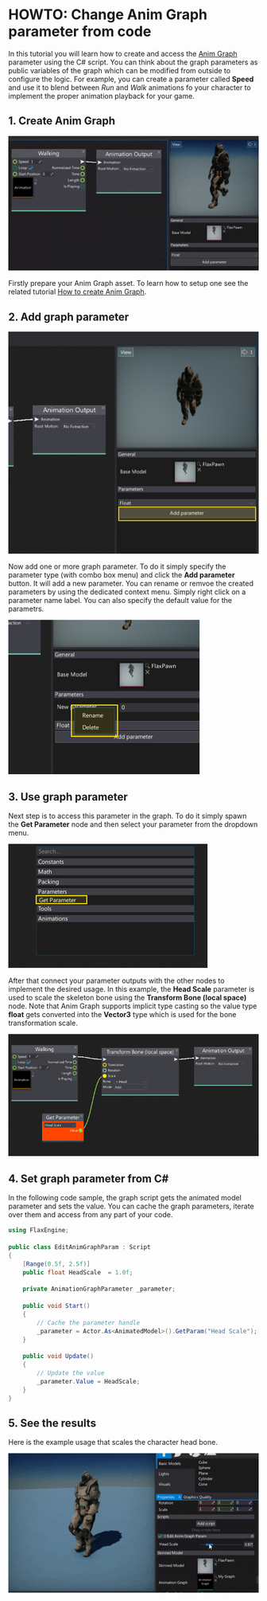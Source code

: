 # HOWTO: Change Anim Graph parameter from code

In this tutorial you will learn how to create and access the [Anim Graph](../anim-graph/index.md) parameter using the C# script. You can think about the graph parameters as public variables of the graph which can be modified from outside to configure the logic. For example, you can create a parameter called **Speed** and use it to blend between *Run* and *Walk* animations fo your character to implement the proper animation playback for your game.

## 1. Create Anim Graph

![Anim Graph Window](media/anim-walk-playback.gif)

Firstly prepare your Anim Graph asset. To learn how to setup one see the related tutorial [How to create Anim Graph](create-anim-graph.md).

## 2. Add graph parameter

![Anim Graph Add Param](media/add-param-button.jpg)

Now add one or more graph parameter. To do it simply specify the parameter type (with combo box menu) and click the **Add parameter** button. It will add a new parameter. You can rename or remvoe the created parameters by using the dedicated context menu. Simply right click on a parameter name label. You can also specify the default value for the parametrs.

![Anim Graph Edit Param](media/anim-param-edit.jpg)

## 3. Use graph parameter

Next step is to access this parameter in the graph. To do it simply spawn the **Get Parameter** node and then select your parameter from the dropdown menu.

![Anim Graph Get Param](media/get-param-node-add.jpg)

After that connect your parameter outputs with the other nodes to implement the desired usage. In this example, the **Head Scale** parameter is used to scale the skeleton bone using the **Transform Bone (local space)** node. Note that Anim Graph supports implicit type casting so the value type **float** gets converted into the **Vector3** type which is used for the bone transformation scale.

![Anim Graph Get Param](media/get-param-node-use.png)

## 4. Set graph parameter from C# #

In the following code sample, the graph script gets the animated model parameter and sets the value. You can cache the graph parameters, iterate over them and access from any part of your code.

```cs
using FlaxEngine;

public class EditAnimGraphParam : Script
{
	[Range(0.5f, 2.5f)]
	public float HeadScale  = 1.0f;

	private AnimationGraphParameter _parameter;

	public void Start()
	{
		// Cache the parameter handle
		_parameter = Actor.As<AnimatedModel>().GetParam("Head Scale");
	}

	public void Update()
	{
		// Update the value
		_parameter.Value = HeadScale;
	}
}
```

## 5. See the results

Here is the example usage that scales the character head bone.

![Anim Graph Param Edit](media/edit-anim-graph-param-code.gif)
